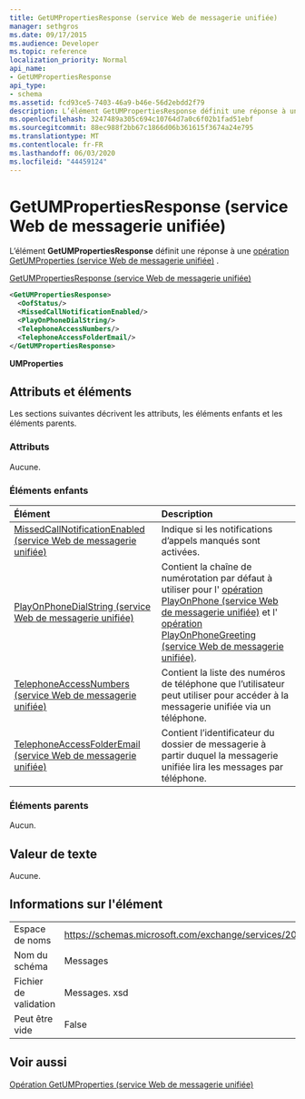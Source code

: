 ```yaml
---
title: GetUMPropertiesResponse (service Web de messagerie unifiée)
manager: sethgros
ms.date: 09/17/2015
ms.audience: Developer
ms.topic: reference
localization_priority: Normal
api_name:
- GetUMPropertiesResponse
api_type:
- schema
ms.assetid: fcd93ce5-7403-46a9-b46e-56d2ebdd2f79
description: L’élément GetUMPropertiesResponse définit une réponse à une opération GetUMProperties (service Web de messagerie unifiée).
ms.openlocfilehash: 3247489a305c694c10764d7a0c6f02b1fad51ebf
ms.sourcegitcommit: 88ec988f2bb67c1866d06b361615f3674a24e795
ms.translationtype: MT
ms.contentlocale: fr-FR
ms.lasthandoff: 06/03/2020
ms.locfileid: "44459124"
---
```

# <a name="getumpropertiesresponse-um-web-service"></a>GetUMPropertiesResponse (service Web de messagerie unifiée)

L’élément **GetUMPropertiesResponse** définit une réponse à une [opération GetUMProperties (service Web de messagerie unifiée)](getumproperties-operation-um-web-service.md) . 
  
[GetUMPropertiesResponse (service Web de messagerie unifiée)](getumpropertiesresponse-um-web-service.md)
  
```xml
<GetUMPropertiesResponse>
  <OofStatus/>
  <MissedCallNotificationEnabled/>
  <PlayOnPhoneDialString/>
  <TelephoneAccessNumbers/>
  <TelephoneAccessFolderEmail/>
</GetUMPropertiesResponse>
```

 **UMProperties**
## <a name="attributes-and-elements"></a>Attributs et éléments

Les sections suivantes décrivent les attributs, les éléments enfants et les éléments parents.
  
### <a name="attributes"></a>Attributs

Aucune.
  
### <a name="child-elements"></a>Éléments enfants

|**Élément**|**Description**|
|:-----|:-----|
|[MissedCallNotificationEnabled (service Web de messagerie unifiée)](missedcallnotificationenabled-um-web-service.md) <br/> |Indique si les notifications d’appels manqués sont activées.  <br/> |
|[PlayOnPhoneDialString (service Web de messagerie unifiée)](playonphonedialstring-um-web-service.md) <br/> |Contient la chaîne de numérotation par défaut à utiliser pour l' [opération PlayOnPhone (service Web de messagerie unifiée)](playonphone-operation-um-web-service.md) et l' [opération PlayOnPhoneGreeting (service Web de messagerie unifiée)](playonphonegreeting-operation-um-web-service.md).  <br/> |
|[TelephoneAccessNumbers (service Web de messagerie unifiée)](telephoneaccessnumbers-um-web-service.md) <br/> |Contient la liste des numéros de téléphone que l’utilisateur peut utiliser pour accéder à la messagerie unifiée via un téléphone.  <br/> |
|[TelephoneAccessFolderEmail (service Web de messagerie unifiée)](telephoneaccessfolderemail-um-web-service.md) <br/> |Contient l’identificateur du dossier de messagerie à partir duquel la messagerie unifiée lira les messages par téléphone.  <br/> |
   
### <a name="parent-elements"></a>Éléments parents

Aucun.
  
## <a name="text-value"></a>Valeur de texte

Aucune.
  
## <a name="element-information"></a>Informations sur l'élément

|||
|:-----|:-----|
|Espace de noms  <br/> |https://schemas.microsoft.com/exchange/services/2006/messages  <br/> |
|Nom du schéma  <br/> |Messages  <br/> |
|Fichier de validation  <br/> |Messages. xsd  <br/> |
|Peut être vide  <br/> |False  <br/> |
   
## <a name="see-also"></a>Voir aussi



[Opération GetUMProperties (service Web de messagerie unifiée)](getumproperties-operation-um-web-service.md)

